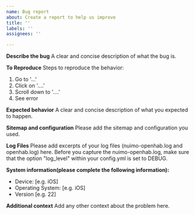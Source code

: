 ```yaml
---
name: Bug report
about: Create a report to help us improve
title: ''
labels: ''
assignees: ''

---
```


**Describe the bug**
A clear and concise description of what the bug is.

**To Reproduce**
Steps to reproduce the behavior:
1. Go to '...'
2. Click on '....'
3. Scroll down to '....'
4. See error

**Expected behavior**
A clear and concise description of what you expected to happen.

**Sitemap and configuration**
Please add the sitemap and configuration you used.

**Log Files**
Please add excerpts of your log files (nuimo-openhab.log and openhab.log) here. Before you capture the nuimo-openhab.log, make sure that the option "log_level" within your config.yml is set to DEBUG.

**System information(please complete the following information):**
- Device: [e.g. iOS] 
- Operating System: [e.g. iOS]
- Version [e.g. 22]

**Additional context**
Add any other context about the problem here.
